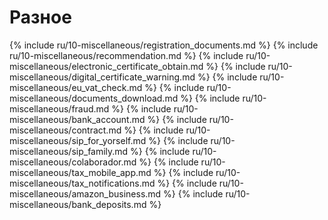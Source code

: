 # Разное

{% include ru/10-miscellaneous/registration_documents.md %}
{% include ru/10-miscellaneous/recommendation.md %}
{% include ru/10-miscellaneous/electronic_certificate_obtain.md %}
{% include ru/10-miscellaneous/digital_certificate_warning.md %}
{% include ru/10-miscellaneous/eu_vat_check.md %}
{% include ru/10-miscellaneous/documents_download.md %}
{% include ru/10-miscellaneous/fraud.md %}
{% include ru/10-miscellaneous/bank_account.md %}
{% include ru/10-miscellaneous/contract.md %}
{% include ru/10-miscellaneous/sip_for_yorself.md %}
{% include ru/10-miscellaneous/sip_family.md %}
{% include ru/10-miscellaneous/colaborador.md %}
{% include ru/10-miscellaneous/tax_mobile_app.md %}
{% include ru/10-miscellaneous/tax_notifications.md %}
{% include ru/10-miscellaneous/amazon_business.md %}
{% include ru/10-miscellaneous/bank_deposits.md %}
